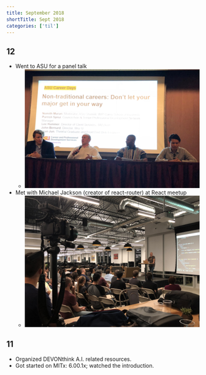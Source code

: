 ```yaml
---
title: September 2018
shortTitle: Sept 2018
categories: ['til']
---
```


## 12

- Went to ASU for a panel talk
  - ![ASU panel talk](./0912_2018_asu.jpeg)
- Met with Michael Jackson (creator of react-router) at React meetup
  - ![React meetup](./0912_2018_react.jpg)

## 11

- Organized DEVONthink A.I. related resources.
- Got started on MITx: 6.00.1x; watched the introduction.
